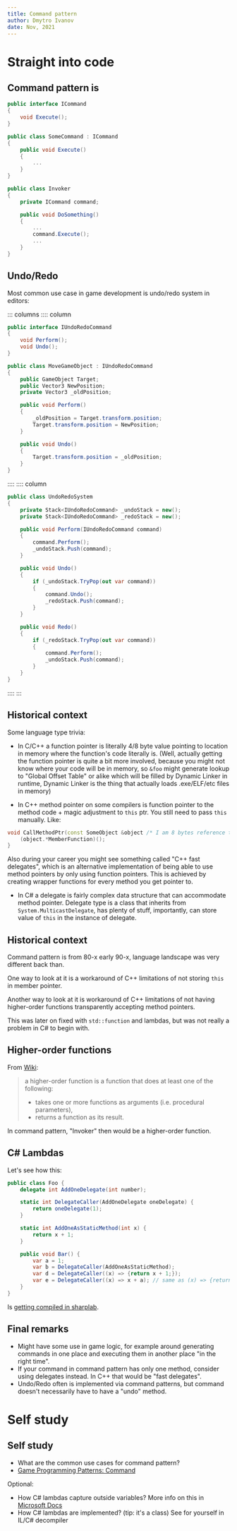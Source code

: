 ```yaml
---
title: Command pattern
author: Dmytro Ivanov
date: Nov, 2021
---
```


# Straight into code

## Command pattern is

```C#
public interface ICommand
{
	void Execute();
}

public class SomeCommand : ICommand
{
	public void Execute()
	{
		...
	}
}

public class Invoker
{
	private ICommand command;

	public void DoSomething()
	{
		...
		command.Execute();
		...
	}
}
```

## Undo/Redo

Most common use case in game development is undo/redo system in editors:

::: columns
:::: column

```C#
public interface IUndoRedoCommand
{
	void Perform();
	void Undo();
}

public class MoveGameObject : IUndoRedoCommand
{
	public GameObject Target;
	public Vector3 NewPosition;
	private Vector3 _oldPosition;

	public void Perform()
	{
		_oldPosition = Target.transform.position;
		Target.transform.position = NewPosition;
	}

	public void Undo()
	{
		Target.transform.position = _oldPosition;
	}
}
```
::::
:::: column

```C#
public class UndoRedoSystem
{
	private Stack<IUndoRedoCommand> _undoStack = new();
	private Stack<IUndoRedoCommand> _redoStack = new();

	public void Perform(IUndoRedoCommand command)
	{
		command.Perform();
		_undoStack.Push(command);
	}

	public void Undo()
	{
		if (_undoStack.TryPop(out var command))
		{
			command.Undo();
			_redoStack.Push(command);
		}
	}

	public void Redo()
	{
		if (_redoStack.TryPop(out var command))
		{
			command.Perform();
			_undoStack.Push(command);
		}
	}
}
```

::::
:::

## Historical context

Some language type trivia:

- In C/C++ a function pointer is literally 4/8 byte value pointing to location in memory where the function's code literally is. (Well, actually getting the function pointer is quite a bit more involved, because you might not know where your code will be in memory, so `&foo` might generate lookup to "Global Offset Table" or alike which will be filled by Dynamic Linker in runtime, Dynamic Linker is the thing that actually loads .exe/ELF/etc files in memory)

- In C++ method pointer on some compilers is function pointer to the method code + magic adjustment to `this` ptr. You still need to pass `this` manually. Like:
```C++
void CallMethodPtr(const SomeObject &object /* I am 8 bytes reference to this */, void (SomeObject::*MemberFunction)() const /* I am 16 bytes member pointer on Clang/GCC */) {
	(object.*MemberFunction)();
}
```
Also during your career you might see something called "C++ fast delegates", which is an alternative implementation of being able to use method pointers by only using function pointers. This is achieved by creating wrapper functions for every method you get pointer to.

- In C# a delegate is fairly complex data structure that can accommodate method pointer. Delegate type is a class that inherits from `System.MulticastDelegate`, has plenty of stuff, importantly, can store value of `this` in the instance of delegate.

## Historical context

Command pattern is from 80-x early 90-x, language landscape was very different back than.

One way to look at it is a workaround of C++ limitations of not storing `this` in member pointer.

Another way to look at it is workaround of C++ limitations of not having higher-order functions transparently accepting method pointers.

This was later on fixed with `std::function` and lambdas, but was not really a problem in C# to begin with.

## Higher-order functions

From [Wiki](https://en.wikipedia.org/wiki/Higher-order_function):

> a higher-order function is a function that does at least one of the following:
> - takes one or more functions as arguments (i.e. procedural parameters),
> - returns a function as its result.

In command pattern, "Invoker" then would be a higher-order function.

## C# Lambdas

Let's see how this:

```C#
public class Foo {
	delegate int AddOneDelegate(int number);

	static int DelegateCaller(AddOneDelegate oneDelegate) {
		return oneDelegate(1);
	}

	static int AddOneAsStaticMethod(int x) {
		return x + 1;
	}

	public void Bar() {
		var a = 1;
		var b = DelegateCaller(AddOneAsStaticMethod);
		var d = DelegateCaller((x) => {return x + 1;});
		var e = DelegateCaller((x) => x + a); // same as (x) => {return x + foo;}
	}
}
```

Is [getting compiled in sharplab](https://sharplab.io/#v2:EYLgxg9gTgpgtADwGwBYA0ATEBqAPgAQCYBGAWACh8BmAAiJoDEIIaBvCmzmjGAGxgDmAQwAuMGgEsAdiJoBBDBgDyUmABE+g0TAAU02VICuAW2AwoASgDcFDl3zEkkmTQ39hYgMJDe/KDoVlVTctMRoIYM0PGAs2CgBILjoAdnDI920dYms7TgBfXJpChyd9eUUVGDkAZwBlEVEJMABZGBEACwgMPRcEWPZyJKT8VIQabBpiG0GuApnOYtp8FBoAISF/fsKkgDcNmiEaAF5J6aGuPagaYGPXKO1vX3MAitUa+saWts6MHPmhy7cW4haKPPw6HR9Y4APjYIxoYwmUzyf3OnEB4hOIIePnBkNiR1hiIO1hoAHoyTRqkJjOIhNUaPiYXDRuMaAAzZhWOZJOZ5IA===).

## Final remarks

- Might have some use in game logic, for example around generating commands in one place and executing them in another place "in the right time".
- If your command in command pattern has only one method, consider using delegates instead. In C++ that would be "fast delegates".
- Undo/Redo often is implemented via command patterns, but command doesn't necessarily have to have a "undo" method.

# Self study

## Self study

- What are the common use cases for command pattern?
- [Game Programming Patterns: Command](http://gameprogrammingpatterns.com/command.html)

Optional:

- How C# lambdas capture outside variables? More info on this in [Microsoft Docs](https://docs.microsoft.com/en-us/dotnet/csharp/programming-guide/delegates/)
- How C# lambdas are implemented? (tip: it's a class) See for yourself in IL/C# decompiler
